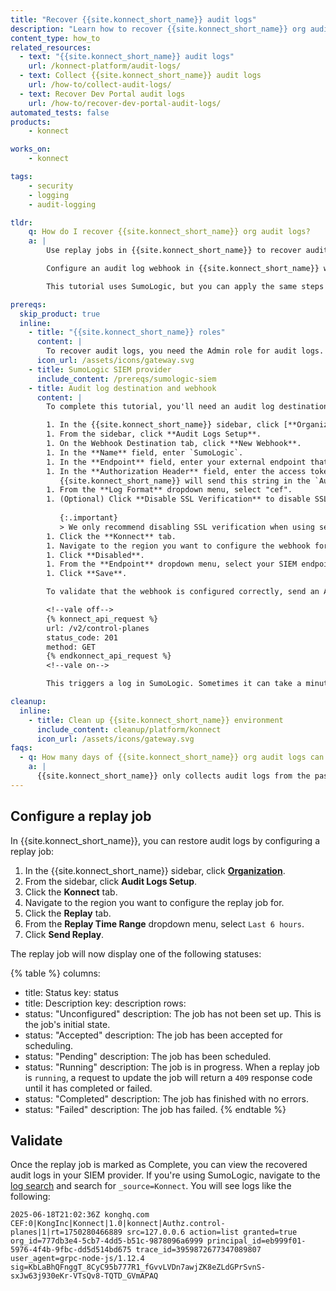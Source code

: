```yaml
---
title: "Recover {{site.konnect_short_name}} audit logs"
description: "Learn how to recover {{site.konnect_short_name}} org audit logs using replay jobs."
content_type: how_to
related_resources:
  - text: "{{site.konnect_short_name}} audit logs"
    url: /konnect-platform/audit-logs/
  - text: Collect {{site.konnect_short_name}} audit logs
    url: /how-to/collect-audit-logs/
  - text: Recover Dev Portal audit logs
    url: /how-to/recover-dev-portal-audit-logs/
automated_tests: false
products:
    - konnect

works_on:
    - konnect

tags:
    - security
    - logging
    - audit-logging

tldr:
    q: How do I recover {{site.konnect_short_name}} org audit logs?
    a: |
        Use replay jobs in {{site.konnect_short_name}} to recover audit logs. These are useful when you've missed audit log entries due to an error or a misconfigured audit log webhook. 

        Configure an audit log webhook in {{site.konnect_short_name}} with the SIEM endpoint, the access key, and the log format. Then, configure audit logs for your {{site.konnect_short_name}} org by adding the audit log webhook that you just configured. You can then navigate to your {{site.konnect_short_name}} org audit log configuration and click the **Replay** tab to recover audit logs from a specified time frame. 

        This tutorial uses SumoLogic, but you can apply the same steps to your SIEM provider.

prereqs:
  skip_product: true
  inline:
    - title: "{{site.konnect_short_name}} roles"
      content: |
        To recover audit logs, you need the Admin role for audit logs.
      icon_url: /assets/icons/gateway.svg
    - title: SumoLogic SIEM provider
      include_content: /prereqs/sumologic-siem
    - title: Audit log destination and webhook
      content: |
        To complete this tutorial, you'll need an audit log destination and webhook configured. If you don't already have one configured, follow these steps:

        1. In the {{site.konnect_short_name}} sidebar, click [**Organization**](https://cloud.konghq.com/organization).
        1. From the sidebar, click **Audit Logs Setup**.
        1. On the Webhook Destination tab, click **New Webhook**.
        1. In the **Name** field, enter `SumoLogic`.
        1. In the **Endpoint** field, enter your external endpoint that will receive audit log messages. For example: `https://endpoint4.collection.sumologic.com/receiver/v1/http/1234abcd`.
        1. In the **Authorization Header** field, enter the access token from you SIEM. 
           {{site.konnect_short_name}} will send this string in the `Authorization` header of requests to that endpoint.
        1. From the **Log Format** dropdown menu, select "cef".
        1. (Optional) Click **Disable SSL Verification** to disable SSL verification of the host endpoint when delivering payloads.
            
           {:.important}
           > We only recommend disabling SSL verification when using self-signed SSL certificates in a non-production environment as this can subject you to man-in-the-middle and other attacks.
        1. Click the **Konnect** tab.
        1. Navigate to the region you want to configure the webhook for.
        1. Click **Disabled**.
        1. From the **Endpoint** dropdown menu, select your SIEM endpoint.
        1. Click **Save**.

        To validate that the webhook is configured correctly, send an API request using the {{site.konnect_short_name}} API:

        <!--vale off-->
        {% konnect_api_request %}
        url: /v2/control-planes
        status_code: 201
        method: GET
        {% endkonnect_api_request %}
        <!--vale on-->

        This triggers a log in SumoLogic. Sometimes it can take a minute to populate the logs.

cleanup:
  inline:
    - title: Clean up {{site.konnect_short_name}} environment
      include_content: cleanup/platform/konnect
      icon_url: /assets/icons/gateway.svg
faqs:
  - q: How many days of {{site.konnect_short_name}} org audit logs can I recover?
    a: |
      {{site.konnect_short_name}} only collects audit logs from the past seven days, so you can only recover up to seven days of logs from the current date.
---
```


## Configure a replay job

In {{site.konnect_short_name}}, you can restore audit logs by configuring a replay job:

1. In the {{site.konnect_short_name}} sidebar, click [**Organization**](https://cloud.konghq.com/organization).
1. From the sidebar, click **Audit Logs Setup**.
1. Click the **Konnect** tab.
1. Navigate to the region you want to configure the replay job for.
1. Click the **Replay** tab.
1. From the **Replay Time Range** dropdown menu, select `Last 6 hours`.
1. Click **Send Replay**.

The replay job will now display one of the following statuses:

<!--vale off-->
{% table %}
columns:
  - title: Status
    key: status
  - title: Description
    key: description
rows:
  - status: "Unconfigured"
    description: The job has not been set up. This is the job's initial state.
  - status: "Accepted"
    description: The job has been accepted for scheduling.
  - status: "Pending"
    description: The job has been scheduled.
  - status: "Running"
    description: The job is in progress. When a replay job is `running`, a request to update the job will return a `409` response code until it has completed or failed.
  - status: "Completed"
    description: The job has finished with no errors.
  - status: "Failed"
    description: The job has failed.
{% endtable %}
<!--vale on-->


## Validate

Once the replay job is marked as Complete, you can view the recovered audit logs in your SIEM provider. If you're using SumoLogic, navigate to the [log search](https://service.sumologic.com/log-search) and search for `_source=Konnect`. You will see logs like the following:

```cef
2025-06-18T21:02:36Z konghq.com CEF:0|KongInc|Konnect|1.0|konnect|Authz.control-planes|1|rt=1750280466889 src=127.0.0.6 action=list granted=true org_id=777db3e4-5cb7-4dd5-b51c-9878096a6999 principal_id=eb999f01-5976-4f4b-9fbc-dd5d514bd675 trace_id=3959872677347089807 user_agent=grpc-node-js/1.12.4 sig=KbLaBhQFnggT_8CyC95b777R1_fGvvLVDn7awjZK8eZLdGPrSvnS-sxJw63j930eKr-VTsQv8-TQTD_GVmAPAQ
```

